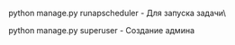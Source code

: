 python manage.py runapscheduler - Для запуска задачи\

python manage.py superuser - Создание админа
